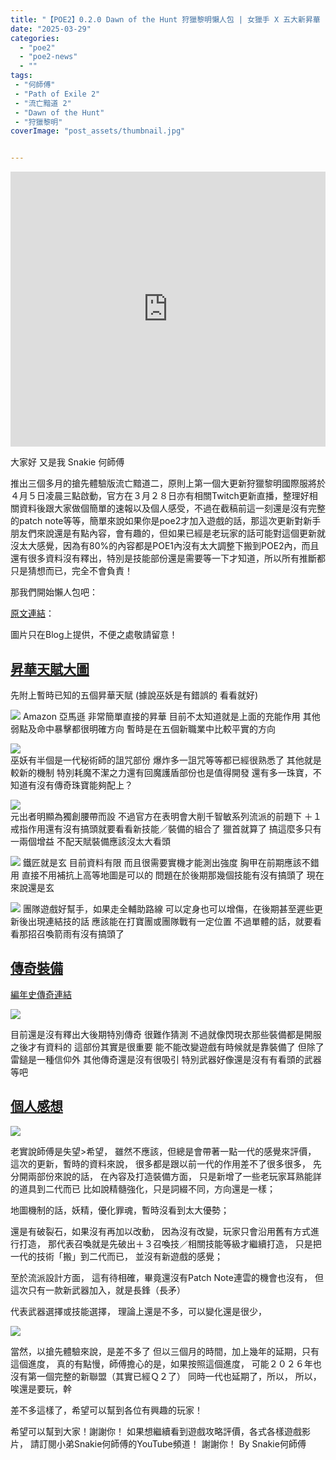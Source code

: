 ```yaml
---
title: "【POE2】0.2.0 Dawn of the Hunt 狩獵黎明懶人包 | 女獵手 X 五大新昇華 | 100+新技能裝備 | 流亡黯道2 遊戲攻略 | Path of Exile 2"
date: "2025-03-29"
categories:
  - "poe2"
  - "poe2-news"
  - ""
tags:
 - "何師傅"
 - "Path of Exile 2"
 - "流亡黯道 2"
 - "Dawn of the Hunt"
 - "狩獵黎明"
coverImage: "post_assets/thumbnail.jpg"


---
```


<!-- Embed -->

<iframe width="100%" height="440" src="https://www.youtube.com/embed/nQR0qo262po" 
  title="YouTube video player" frameborder="0" allow="accelerometer; autoplay;
  clipboard-write; encrypted-media; gyroscope; picture-in-picture; web-share"
  referrerpolicy="strict-origin-when-cross-origin" allowfullscreen></iframe>


<!-- Context -->

大家好 又是我 Snakie 何師傅

推出三個多月的搶先體驗版流亡黯道二，原則上第一個大更新狩獵黎明國際服將於４月５日凌晨三點啟動，官方在３月２８日亦有相關Twitch更新直播，整理好相關資料後跟大家做個簡單的速報以及個人感受，不過在截稿前這一刻還是沒有完整的patch note等等，簡單來說如果你是poe2才加入遊戲的話，那這次更新對新手朋友們來說還是有點內容，會有趣的，但如果已經是老玩家的話可能對這個更新就沒太大感覺，因為有80%的內容都是POE1內沒有太大調整下搬到POE2內，而且還有很多資料沒有釋出，特別是技能部份還是需要等一下才知道，所以所有推斷都只是猜想而已，完全不會負責！

那我們開始懶人包吧：


[原文連結](on9.games/250329-POE2_0.2.0_Stream)：  

圖片只在Blog上提供，不便之處敬請留意！

## <u> 昇華天賦大圖 </u>

先附上暫時已知的五個昇華天賦 (據說巫妖是有錯誤的 看看就好)

![](post_assets/a.png)
Amazon 亞馬遜 非常簡單直接的昇華
目前不太知道就是上面的充能作用
其他弱點及命中暴擊都很明確方向
暫時是在五個新職業中比較平實的方向

![](post_assets/l.png)  
巫妖有半個是一代秘術師的詛咒部份
爆炸多一詛咒等等都已經很熟悉了
其他就是較新的機制
特別耗魔不潔之力還有回魔護盾部份也是值得開發
還有多一珠寶，不知道有沒有傳奇珠寶能夠配上？
  
![](post_assets/r.jpg)  
元出者明顯為獨創腰帶而設
不過官方在表明會大削千智敏系列流派的前題下
＋１戒指作用還有沒有搞頭就要看看新技能／裝備的組合了
獵首就算了 搞這麼多只有一兩個增益 不配天賦裝備應該沒太大看頭

![](post_assets/s.jpg) 
鐵匠就是玄 目前資料有限 而且很需要實機才能測出強度
胸甲在前期應該不錯用 直接不用補抗上高等地圖是可以的
問題在於後期那幾個技能有沒有搞頭了
現在來說還是玄

![](post_assets/t.jpg)
團隊遊戲好幫手，如果走全輔助路線
可以定身也可以增傷，在後期甚至遲些更新後出現連結技的話
應該能在打寶團或團隊戰有一定位置
不過單體的話，就要看看那招召喚箭雨有沒有搞頭了

## <u> 傳奇裝備 </u>

[編年史傳奇連結](https://poe2db.tw/tw/Dawn_of_the_Hunt_uniques)

![](post_assets/1.PNG)

目前還是沒有釋出大後期特別傳奇
很難作猜測
不過就像閃現衣那些裝備都是開服之後才有資料的
這部份其實是很重要 能不能改變遊戲有時候就是靠裝備了
但除了雷鎚是一種信仰外
其他傳奇還是沒有很吸引 特別武器好像還是沒有有看頭的武器
等吧

## <u> 個人感想 </u>

![](post_assets/4.jpg)

老實說師傅是失望>希望，
雖然不應該，但總是會帶著一點一代的感覺來評價，
這次的更新，暫時的資料來說，
很多都是跟以前一代的作用差不了很多很多，
先分開兩部份來說的話，
在內容及打造裝備方面，
只是新增了一些老玩家耳熟能詳的道具到二代而已
比如說精髓強化，只是詞綴不同，方向還是一樣；

地圖機制的話，妖精，優化罪魂，暫時沒看到太大優勢；

還是有破裂石，如果沒有再加以改動，
因為沒有改變，玩家只會沿用舊有方式進行打造，
那代表召喚就是先破出＋３召喚技／相關技能等級才繼續打造，
只是把一代的技術「搬」到二代而已，
並沒有新遊戲的感覺；

至於流派設計方面，
這有待相確，畢竟還沒有Patch Note連雲的機會也沒有，
但這次只有一款新武器加入，就是長鋒（長矛）

代表武器選擇或技能選擇，
理論上還是不多，可以變化還是很少，

![](post_assets/5.jpg)

當然，以搶先體驗來說，是差不多了
但以三個月的時間，加上幾年的延期，只有這個進度，
真的有點慢，師傅擔心的是，如果按照這個進度，
可能２０２６年也沒有第一個完整的新聯盟（其實已經Ｑ２了）
同時一代也延期了，所以，
所以，
唉還是要玩，幹

差不多這樣了，希望可以幫到各位有興趣的玩家！

希望可以幫到大家！謝謝你！
如果想繼續看到遊戲攻略評價，各式各樣遊戲影片，
請訂閱小弟Snakie何師傅的YouTube頻道！
謝謝你！
By Snakie何師傅


<!-- Post Info
topic:
【POE2】0.2.0 Dawn of the Hunt 狩獵黎明懶人包 | 女獵手 X 五大新昇華 | 100+新技能裝備 | 流亡黯道2 遊戲攻略 | Path of Exile 2

本影片文字補完請到以下連結:
https://on9.games/250329-POE2_0.2.0_Stream

00:00 – 前言
00:58 – 新職業 - 女獵手 Huntress
03:40 – 新昇華天賦
06:39 – 新主動及輔助技能 100+
07:54 – 新傳奇裝備
08:52 – 新機制及終盤內容調整
12:52 – 後感




遊戲攻略, 遊戲評價, 遊戲介紹, Snakie, Snakie002, Snakie 何師傅, 何師傅, Game荒精選, POE, 流亡黯道, 火炬之光, Torchlight: infinite, 暗黑破壞神, Diablo, POE2, Last Epoch, 最後紀元, 流亡黯道2,


POE2,
POE2 0.2.0,
POE2 dawn of the hunt,
POE2 懶人包,
POE2 更新,
POE2 女獵手,
POE2 昇華,
POE2 技能,
POE2 裝備,

流亡黯道2,
流亡黯道2 0.2.0,
流亡黯道2 dawn of the hunt,
流亡黯道2 懶人包,
流亡黯道2 更新,
流亡黯道2 女獵手,
流亡黯道2 昇華,
流亡黯道2 技能,
流亡黯道2 裝備,



-->




